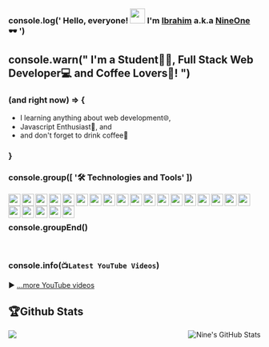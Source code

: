 ﻿### console.log(' Hello, everyone! [<img src="https://raw.githubusercontent.com/MartinHeinz/MartinHeinz/master/wave.gif" width="30px">](https://github.com/NineOne-Code/NineOne-Code) I'm [Ibrahim](https://www.instagram.com/ibrahim.attamimi) a.k.a [NineOne](https://www.instagram.com/nineone.code) 🕶 ')

## console.warn(" I'm a Student👨‍🎓, Full Stack Web Developer💻 and Coffee Lovers🤣! ")

### (and right now) => {

- I learning anything about web development🌐,
- Javascript Enthusiast🧠, and
- and don't forget to drink coffee🍺
  <br/>

### }

### console.group([ '🛠 Technologies and Tools' ])

<img align="left" height="24" width="24" src="https://cdn.jsdelivr.net/npm/simple-icons@v4/icons/javascript.svg" />
<img align="left" height="24" width="24" src="https://cdn.jsdelivr.net/npm/simple-icons@v4/icons/node-dot-js.svg" />
<img align="left" height="24" width="24" src="https://cdn.jsdelivr.net/npm/simple-icons@v4/icons/php.svg" />
<img align="left" height="24" width="24" src="https://cdn.jsdelivr.net/npm/simple-icons@v4/icons/html5.svg" />
<img align="left" height="24" width="24" src="https://cdn.jsdelivr.net/npm/simple-icons@v4/icons/css3.svg" />
<img align="left" height="24" width="24" src="https://cdn.jsdelivr.net/npm/simple-icons@v4/icons/sass.svg" />
<img align="left" height="24" width="24" src="https://cdn.jsdelivr.net/npm/simple-icons@v4/icons/react.svg" />
<img align="left" height="24" width="24" src="https://cdn.jsdelivr.net/npm/simple-icons@v4/icons/express.svg" />
<img align="left" height="24" width="24" src="https://cdn.jsdelivr.net/npm/simple-icons@v4/icons/adonisjs.svg" />
<img align="left" height="24" width="24" src="https://cdn.jsdelivr.net/npm/simple-icons@v4/icons/bootstrap.svg" />
<img align="left" height="24" width="24" src="https://cdn.jsdelivr.net/npm/simple-icons@v4/icons/tailwindcss.svg" />
<img align="left" height="24" width="24" src="https://cdn.jsdelivr.net/npm/simple-icons@v4/icons/codeigniter.svg" />
<img align="left" height="24" width="24" src="https://cdn.jsdelivr.net/npm/simple-icons@v4/icons/laravel.svg" />
<img align="left" height="24" width="24" src="https://cdn.jsdelivr.net/npm/simple-icons@v4/icons/lumen.svg" />
<img align="left" height="24" width="24" src="https://cdn.jsdelivr.net/npm/simple-icons@v4/icons/xampp.svg" />
<img align="left" height="24" width="24" src="https://cdn.jsdelivr.net/npm/simple-icons@v4/icons/mysql.svg" />
<img align="left" height="24" width="24" src="https://cdn.jsdelivr.net/npm/simple-icons@v4/icons/mongodb.svg" />
<img align="left" height="24" width="24" src="https://cdn.jsdelivr.net/npm/simple-icons@v4/icons/json.svg" />
<img align="left" height="24" width="24" src="https://cdn.jsdelivr.net/npm/simple-icons@v4/icons/figma.svg" />
<img align="left" height="24" width="24" src="https://cdn.jsdelivr.net/npm/simple-icons@v4/icons/visualstudiocode.svg" />
<img align="left" height="24" width="24" src="https://cdn.jsdelivr.net/npm/simple-icons@v4/icons/postman.svg" />
<img align="left" height="24" width="24" src="https://cdn.jsdelivr.net/npm/simple-icons@v4/icons/linuxmint.svg" />
<img align="left" height="24" width="24" src="https://cdn.jsdelivr.net/npm/simple-icons@v4/icons/windows.svg" />
<br/>
<br/>

### console.groupEnd()

<br />

### console.info(`📺Latest YouTube Videos`)

<!-- YOUTUBE-VIDEOS-LIST:START -->
<!-- YOUTUBE-VIDEOS-LIST:END -->

▶ [...more YouTube videos](https://www.youtube.com/channel/UCneToMJ9a6YIl5j6ItlWm3Q?sub_confirmation=1)

## 🏆Github Stats

<img align="center" src="https://github-readme-stats.vercel.app/api/top-langs/?username=NineOne-Code&theme=radical" /> <img align="right" src="https://github-readme-stats.vercel.app/api?username=NineOne-Code&theme=radical" alt="Nine's GitHub Stats" />

<!-- <br/>
<br/>
<a href="https://github.com/NineOne-Code/server-cv-fajar"><img align="center" src="https://github-readme-stats.vercel.app/api/pin/?username=NineOne-Code&repo=server-cv-fajar&theme=dark" /></a> <a href="https://github.com/NineOne-Code/ci4-resto-app"><img align="center" src="https://github-readme-stats.vercel.app/api/pin/?username=NineOne-Code&repo=ci4-resto-app&theme=dark" /></a> -->
